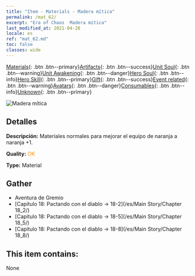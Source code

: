 ```yaml
---
title: "Item - Materials - Madera mítica"
permalink: /mat_62/
excerpt: "Era of Chaos  Madera mítica"
last_modified_at: 2021-04-28
locale: es
ref: "mat_62.md"
toc: false
classes: wide
---
```

 [Materials](/ItemsES/){: .btn .btn--primary}[Artifacts](/ItemsES/Artifacts/){: .btn .btn--success}[Unit Soul](/ItemsES/UnitSoul/){: .btn .btn--warning}[Unit Awakening](/ItemsES/UnitAwakening/){: .btn .btn--danger}[Hero Soul](/ItemsES/HeroSoul/){: .btn .btn--info}[Hero Skill](/ItemsES/HeroSkill/){: .btn .btn--primary}[Gift](/ItemsES/Gift/){: .btn .btn--success}[Event related](/ItemsES/Events/){: .btn .btn--warning}[Avatars](/ItemsES/Avatars/){: .btn .btn--danger}[Consumables](/ItemsES/Consumables/){: .btn .btn--info}[Unknown](/ItemsES/Unknown/){: .btn .btn--primary}

 ![Madera mítica](/images/t/i_cailiao_mucai3.png)

## Detalles
 **Descripción:** Materiales normales para mejorar el equipo de naranja a naranja +1.

 **Quality:** <span style="color: #FF8C00">OK</span>

 **Type:** Material

## Gather

*    Aventura de Gremio 
*    [Capítulo 18: Pactando con el diablo -> 18-2](/es/Main Story/Chapter 18_2/) 
*    [Capítulo 18: Pactando con el diablo -> 18-5](/es/Main Story/Chapter 18_5/) 
*    [Capítulo 18: Pactando con el diablo -> 18-8](/es/Main Story/Chapter 18_8/) 

## This item contains:

  None

